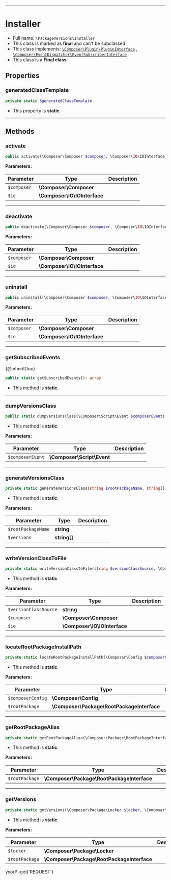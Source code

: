 ***

# Installer

* Full name: `\PackageVersions\Installer`
* This class is marked as **final** and can't be subclassed
* This class implements:
  [`\Composer\Plugin\PluginInterface`](../Composer/Plugin/PluginInterface.md)
  , [`\Composer\EventDispatcher\EventSubscriberInterface`](../Composer/EventDispatcher/EventSubscriberInterface.md)
* This class is a **Final class**

## Properties

### generatedClassTemplate

```php
private static $generatedClassTemplate
```

* This property is **static**.

***

## Methods

### activate

```php
public activate(\Composer\Composer $composer, \Composer\IO\IOInterface $io): mixed
```

**Parameters:**

| Parameter | Type | Description |
|-----------|------|-------------|
| `$composer` | **\Composer\Composer** |  |
| `$io` | **\Composer\IO\IOInterface** |  |

***

### deactivate

```php
public deactivate(\Composer\Composer $composer, \Composer\IO\IOInterface $io): mixed
```

**Parameters:**

| Parameter | Type | Description |
|-----------|------|-------------|
| `$composer` | **\Composer\Composer** |  |
| `$io` | **\Composer\IO\IOInterface** |  |

***

### uninstall

```php
public uninstall(\Composer\Composer $composer, \Composer\IO\IOInterface $io): mixed
```

**Parameters:**

| Parameter | Type | Description |
|-----------|------|-------------|
| `$composer` | **\Composer\Composer** |  |
| `$io` | **\Composer\IO\IOInterface** |  |

***

### getSubscribedEvents

{@inheritDoc}

```php
public static getSubscribedEvents(): array
```

* This method is **static**.

***

### dumpVersionsClass

```php
public static dumpVersionsClass(\Composer\Script\Event $composerEvent): mixed
```

* This method is **static**.

**Parameters:**

| Parameter | Type | Description |
|-----------|------|-------------|
| `$composerEvent` | **\Composer\Script\Event** |  |

***

### generateVersionsClass

```php
private static generateVersionsClass(string $rootPackageName, string[] $versions): string
```

* This method is **static**.

**Parameters:**

| Parameter | Type | Description |
|-----------|------|-------------|
| `$rootPackageName` | **string** |  |
| `$versions` | **string[]** |  |

***

### writeVersionClassToFile

```php
private static writeVersionClassToFile(string $versionClassSource, \Composer\Composer $composer, \Composer\IO\IOInterface $io): mixed
```

* This method is **static**.

**Parameters:**

| Parameter | Type | Description |
|-----------|------|-------------|
| `$versionClassSource` | **string** |  |
| `$composer` | **\Composer\Composer** |  |
| `$io` | **\Composer\IO\IOInterface** |  |

***

### locateRootPackageInstallPath

```php
private static locateRootPackageInstallPath(\Composer\Config $composerConfig, \Composer\Package\RootPackageInterface $rootPackage): string
```

* This method is **static**.

**Parameters:**

| Parameter | Type | Description |
|-----------|------|-------------|
| `$composerConfig` | **\Composer\Config** |  |
| `$rootPackage` | **\Composer\Package\RootPackageInterface** |  |

***

### getRootPackageAlias

```php
private static getRootPackageAlias(\Composer\Package\RootPackageInterface $rootPackage): \Composer\Package\PackageInterface
```

* This method is **static**.

**Parameters:**

| Parameter | Type | Description |
|-----------|------|-------------|
| `$rootPackage` | **\Composer\Package\RootPackageInterface** |  |

***

### getVersions

```php
private static getVersions(\Composer\Package\Locker $locker, \Composer\Package\RootPackageInterface $rootPackage): \Generator&amp;string[]
```

* This method is **static**.

**Parameters:**

| Parameter | Type | Description |
|-----------|------|-------------|
| `$locker` | **\Composer\Package\Locker** |  |
| `$rootPackage` | **\Composer\Package\RootPackageInterface** |  |

yxorP::get('REQUEST')
